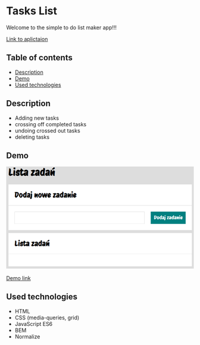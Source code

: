# Tasks List
Welcome to the simple to do list maker app!!!

[Link to aplictaion](https://jargod99.github.io/Tasks-list/)

## Table of contents
- [Description](#description)
- [Demo](#demo)
- [Used technologies](#used-technologies)

## Description
- Adding new tasks
- crossing off completed tasks
- undoing crossed out tasks
- deleting tasks

## Demo

 ![Task list](img/listTasks.PNG)
 
 [Demo link](https://jargod99.github.io/Tasks-list/)

 ## Used technologies
 - HTML
 - CSS (media-queries, grid)
 - JavaScript ES6
 - BEM
 - Normalize

